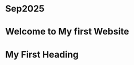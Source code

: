 # Sep2025
<IDOCTYPE html>
<html>
<head>
<title>My Website </title>
</head>
<body>

<h1>Welcome to My first Website</h1>
<h1> My First Heading</h1>


<link rel=icon href=sunflower.jpg type=image/jpg>

</body>
</html>
